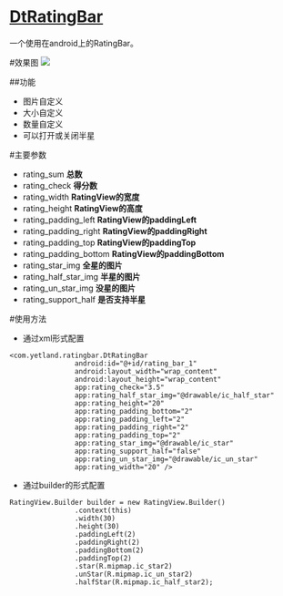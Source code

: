 # [DtRatingBar](https://github.com/Yetland/DtRatingBar)
一个使用在android上的RatingBar。

#效果图
![](https://upload-images.jianshu.io/upload_images/1087243-957af39cefdf18bc.gif?imageMogr2/auto-orient/strip)

##功能
* 图片自定义
* 大小自定义
* 数量自定义
* 可以打开或关闭半星

#主要参数
* rating_sum **总数**
* rating_check **得分数**
* rating_width **RatingView的宽度**
* rating_height **RatingView的高度**
* rating_padding_left **RatingView的paddingLeft**
* rating_padding_right **RatingView的paddingRight**
* rating_padding_top **RatingView的paddingTop**
* rating_padding_bottom **RatingView的paddingBottom**
* rating_star_img **全星的图片**
* rating_half_star_img **半星的图片**
* rating_un_star_img **没星的图片**
* rating_support_half **是否支持半星**

#使用方法
- 通过xml形式配置
```
<com.yetland.ratingbar.DtRatingBar
                android:id="@+id/rating_bar_1"
                android:layout_width="wrap_content"
                android:layout_height="wrap_content"
                app:rating_check="3.5"
                app:rating_half_star_img="@drawable/ic_half_star"
                app:rating_height="20"
                app:rating_padding_bottom="2"
                app:rating_padding_left="2"
                app:rating_padding_right="2"
                app:rating_padding_top="2"
                app:rating_star_img="@drawable/ic_star"
                app:rating_support_half="false"
                app:rating_un_star_img="@drawable/ic_un_star"
                app:rating_width="20" />
```
- 通过builder的形式配置
```
RatingView.Builder builder = new RatingView.Builder()
                .context(this)
                .width(30)
                .height(30)
                .paddingLeft(2)
                .paddingRight(2)
                .paddingBottom(2)
                .paddingTop(2)
                .star(R.mipmap.ic_star2)
                .unStar(R.mipmap.ic_un_star2)
                .halfStar(R.mipmap.ic_half_star2);
```